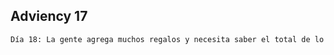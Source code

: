 
## Adviency 17

```bash
Día 18: La gente agrega muchos regalos y necesita saber el total de lo que gastaría, pongamos el total.
```
